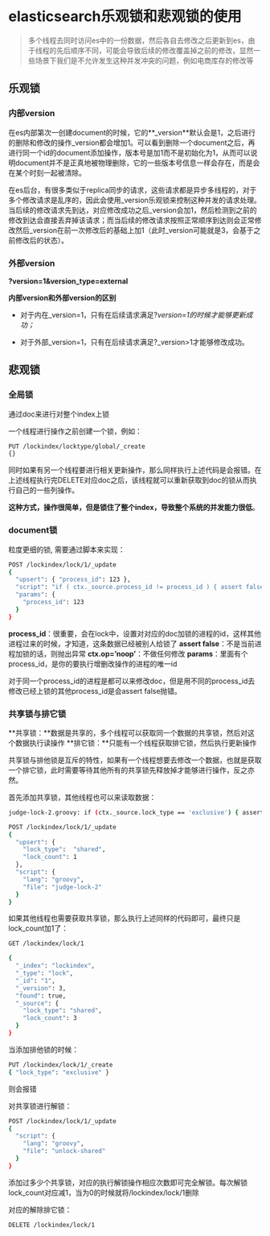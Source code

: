 # elasticsearch乐观锁和悲观锁的使用

> 多个线程去同时访问es中的一份数据，然后各自去修改之后更新到es，由于线程的先后顺序不同，可能会导致后续的修改覆盖掉之前的修改，显然一些场景下我们是不允许发生这种并发冲突的问题，例如电商库存的修改等



## 乐观锁

### 内部version

在es内部第次一创建document的时候，它的**_version**默认会是1，之后进行的删除和修改的操作_version都会增加1。可以看到删除一个document之后，再进行同一个id的document添加操作，版本号是加1而不是初始化为1，从而可以说明document并不是正真地被物理删除，它的一些版本号信息一样会存在，而是会在某个时刻一起被清除。

在es后台，有很多类似于replica同步的请求，这些请求都是异步多线程的，对于多个修改请求是乱序的，因此会使用_version乐观锁来控制这种并发的请求处理。当后续的修改请求先到达，对应修改成功之后_version会加1，然后检测到之前的修改到达会直接丢弃掉该请求；而当后续的修改请求按照正常顺序到达则会正常修改然后_version在前一次修改后的基础上加1（此时_version可能就是3，会基于之前修改后的状态）。



### 外部version

**?version=1&version_type=external**

**内部version和外部version的区别**

- 对于内在_version=1，只有在后续请求满足?_version=1的时候才能够更新成功；_

- 对于外部_version=1，只有在后续请求满足?_version>1才能够修改成功。



## 悲观锁

### 全局锁

通过doc来进行对整个index上锁

一个线程进行操作之前创建一个锁，例如：

```bash
PUT /lockindex/locktype/global/_create
{}
```

同时如果有另一个线程要进行相关更新操作，那么同样执行上述代码是会报错。在上述线程执行完DELETE对应doc之后，该线程就可以重新获取到doc的锁从而执行自己的一些列操作。

**这种方式，操作很简单，但是锁住了整个index，导致整个系统的并发能力很低**。



### document锁

粒度更细的锁, 需要通过脚本来实现：

```bash
POST /lockindex/lock/1/_update
{
  "upsert": { "process_id": 123 },
  "script": "if ( ctx._source.process_id != process_id ) { assert false }; ctx.op = 'noop';"
  "params": {
    "process_id": 123
  }
}
```

**process_id**：很重要，会在lock中，设置对对应的doc加锁的进程的id，这样其他进程过来的时候，才知道，这条数据已经被别人给锁了 
**assert false**：不是当前进程加锁的话，则抛出异常 
**ctx.op=’noop’**：不做任何修改 
**params**：里面有个process_id，是你的要执行增删改操作的进程的唯一id

对于同一个process_id的进程是都可以来修改doc，但是用不同的process_id去修改已经上锁的其他process_id是会assert false抛错。



### 共享锁与排它锁

**共享锁：**数据是共享的，多个线程可以获取同一个数据的共享锁，然后对这个数据执行读操作 
**排它锁：**只能有一个线程获取排它锁，然后执行更新操作

共享锁与排他锁是互斥的特性，如果有一个线程想要去修改一个数据，也就是获取一个排它锁，此时需要等待其他所有的共享锁先释放掉才能够进行操作，反之亦然。

首先添加共享锁，其他线程也可以来读取数据：

```bash
judge-lock-2.groovy: if (ctx._source.lock_type == 'exclusive') { assert false }; ctx._source.lock_count++

POST /lockindex/lock/1/_update 
{
  "upsert": { 
    "lock_type":  "shared",
    "lock_count": 1
  },
  "script": {
    "lang": "groovy",
    "file": "judge-lock-2"
  }
}
```

如果其他线程也需要获取共享锁，那么执行上述同样的代码即可，最终只是lock_count加1了：

```bash
GET /lockindex/lock/1

{
  "_index": "lockindex",
  "_type": "lock",
  "_id": "1",
  "_version": 3,
  "found": true,
  "_source": {
    "lock_type": "shared",
    "lock_count": 3
  }
}
```

当添加排他锁的时候：

```bash
PUT /lockindex/lock/1/_create
{ "lock_type": "exclusive" }
```

则会报错

对共享锁进行解锁：

```bash
POST /lockindex/lock/1/_update
{
  "script": {
    "lang": "groovy",
    "file": "unlock-shared"
  }
}
```


添加过多少个共享锁，对应的执行解锁操作相应次数即可完全解锁。每次解锁lock_count对应减1，当为0的时候就将/lockindex/lock/1删除

对应的解除排它锁：

```bash
DELETE /lockindex/lock/1
```

